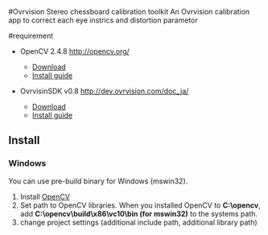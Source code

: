 #Ovrvision Stereo chessboard calibration toolkit
An Ovrvision calibration app to correct each eye instrics and distortion parametor

#requirement
* OpenCV 2.4.8 <http://opencv.org/>
  * [Download](http://sourceforge.net/projects/opencvlibrary/)
  * [Install guide](http://docs.opencv.org/doc/tutorials/introduction/table_of_content_introduction/table_of_content_introduction.html#table-of-content-introduction)

* OvrvisinSDK v0.8 <http://dev.ovrvision.com/doc_ja/>
  * [Download](http://dev.ovrvision.com/doc_ja/index.php?downloads#sdk)
  * [Install guide](http://dev.ovrvision.com/doc_ja/index.php?startup_manual)

## Install

### Windows

You can use pre-build binary for Windows (mswin32).

1. Install [OpenCV](http://sourceforge.net/projects/opencvlibrary/files/opencv-win/)
2. Set path to OpenCV libraries. When you installed OpenCV to **C:\opencv**, add **C:\opencv\build\x86\vc10\bin (for mswin32)** to the systems path.
3. change project settings (additional include path, additional library path)

